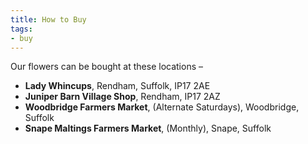 ```yaml
---
title: How to Buy
tags:
- buy
---
```


Our flowers can be bought at these locations –

* **Lady Whincups**, Rendham, Suffolk, IP17 2AE
* **Juniper Barn Village Shop**, Rendham, IP17 2AZ
* **Woodbridge Farmers Market**, (Alternate Saturdays), Woodbridge, Suffolk
* **Snape Maltings Farmers Market**, (Monthly), Snape, Suffolk
